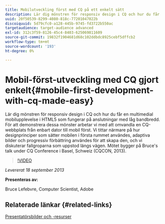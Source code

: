 ```yaml
---
title: Mobilutveckling först med CQ på ett enkelt sätt
description: Lär dig mönstren för responsiv design i CQ och hur du får en multimedial mobilupplevelse i HTML5 som fungerar på anslutningar med låg bandbredd. För att demonstrera dessa mönster arbetar vi med att omvandla en CQ-webbplats från enbart dator till mobil först. Vi tittar närmare på hur designprinciper som sätter mobilen i första rummet användes, adaptiva bilder och progressiv förbättring användes för att skapa den, och vi diskuterar fallgroparna som uppstod längs vägen. Mötet bygger på Bruce's talk under CQ Conference i Basel, Schweiz (CQCON, 2013).
uuid: 20f50539-8299-4080-818c-77201047022b
discoiquuid: 5d79cfc0-a128-445b-9745-fd3722b550ac
targetaudience: target-audience advanced
exl-id: 312c3f59-8126-45c4-8403-625069811609
source-git-commit: 19832f1904681d68c102ddbdc8925cebf5dffcb2
workflow-type: tm+mt
source-wordcount: '193'
ht-degree: 0%

---
```


# Mobil-först-utveckling med CQ gjort enkelt{#mobile-first-development-with-cq-made-easy}

Lär dig mönstren för responsiv design i CQ och hur du får en multimedial mobilupplevelse i HTML5 som fungerar på anslutningar med låg bandbredd. För att demonstrera dessa mönster arbetar vi med att omvandla en CQ-webbplats från enbart dator till mobil först. Vi tittar närmare på hur designprinciper som sätter mobilen i första rummet användes, adaptiva bilder och progressiv förbättring användes för att skapa den, och vi diskuterar fallgroparna som uppstod längs vägen. Mötet bygger på Bruce&#39;s talk under CQ Conference i Basel, Schweiz (CQCON, 2013).

>[!VIDEO](https://video.tv.adobe.com/v/19572/?quality=9)

*Levererat 18 september 2013*

**Presenteras av:**

Bruce Lefebvre, Computer Scientist, Adobe

## Relaterade länkar {#related-links}

[Presentatörsbilder och -resurser](http://brucelefebvre.com/blog/2013/09/18/cq-gems-mobile-first-development/)
